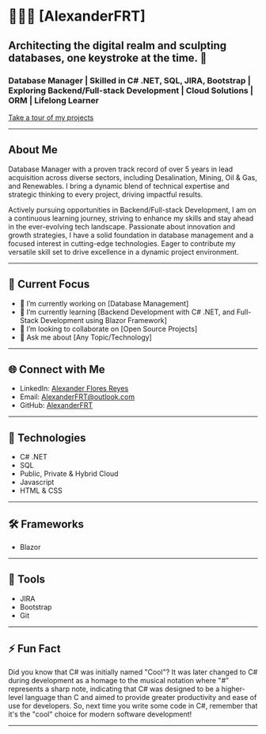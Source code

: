 # 👨‍💻🌳 [AlexanderFRT]

## Architecting the digital realm and sculpting databases, one keystroke at the time. 🌌

### Database Manager | Skilled in C# .NET, SQL, JIRA, Bootstrap | Exploring Backend/Full-stack Development | Cloud Solutions | ORM | Lifelong Learner

[Take a tour of my projects](https://github.com/AlexanderFRT?tab=repositories)

---

## About Me

Database Manager with a proven track record of over 5 years in lead acquisition across diverse sectors, including Desalination, Mining, Oil & Gas, and Renewables. I bring a dynamic blend of technical expertise and strategic thinking to every project, driving impactful results.

Actively pursuing opportunities in Backend/Full-stack Development, I am on a continuous learning journey, striving to enhance my skills and stay ahead in the ever-evolving tech landscape. Passionate about innovation and growth strategies, I have a solid foundation in database management and a focused interest in cutting-edge technologies. Eager to contribute my versatile skill set to drive excellence in a dynamic project environment.

---

## 🚀 Current Focus

- 🔭 I’m currently working on [Database Management]
- 🌱 I’m currently learning [Backend Development with C# .NET, and Full-Stack Development using Blazor Framework]
- 👯 I’m looking to collaborate on [Open Source Projects]
- 💬 Ask me about [Any Topic/Technology]

---

## 🌐 Connect with Me

- LinkedIn: [Alexander Flores Reyes](https://www.linkedin.com/in/alexanderfloresreyes)
- Email: [AlexanderFRT@outlook.com](AlexanderFRT@outlook.com)
- GitHub: [AlexanderFRT](https://github.com/AlexanderFRT)

---

## 🔧 Technologies

- C# .NET
- SQL
- Public, Private & Hybrid Cloud
- Javascript
- HTML & CSS

---

## 🛠️ Frameworks

- Blazor

---

## 🔨 Tools

- JIRA
- Bootstrap
- Git

---

## ⚡ Fun Fact

Did you know that C# was initially named "Cool"? It was later changed to C# during development as a homage to the musical notation where "#" represents a sharp note, indicating that C# was designed to be a higher-level language than C and aimed to provide greater productivity and ease of use for developers. So, next time you write some code in C#, remember that it's the "cool" choice for modern software development!

---

